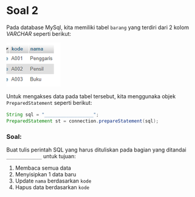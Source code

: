 # Soal 2

Pada database MySql, kita memiliki tabel `barang` yang terdiri dari 2 kolom _VARCHAR_ seperti berikut:

![](res/tabel1.PNG)

Untuk mengakses data pada tabel tersebut, kita menggunaka objek `PreparedStatement` seperti berikut:

```java
String sql = "__________________";
PreparedStatement st = connection.prepareStatement(sql);

```

### Soal:

Buat tulis perintah SQL yang harus dituliskan pada bagian yang ditandai `_____________` untuk tujuan:

1. Membaca semua data
2. Menyisipkan 1 data baru
3. Update `nama` berdasarkan `kode`
4. Hapus data berdasarkan `kode`